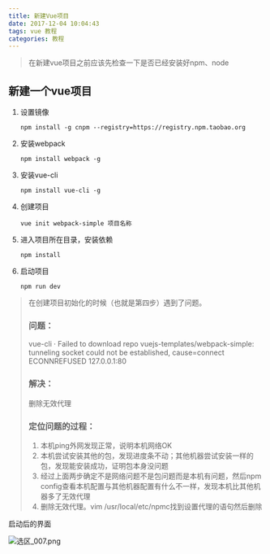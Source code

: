 ```yaml
---
title: 新建Vue项目
date: 2017-12-04 10:04:43
tags: vue 教程
categories: 教程
---
```




> 在新建vue项目之前应该先检查一下是否已经安装好npm、node

## 新建一个vue项目

1. 设置镜像

   ```
   npm install -g cnpm --registry=https://registry.npm.taobao.org
   ```

2. 安装webpack

   ```
   npm install webpack -g
   ```

3. 安装vue-cli

   ```
   npm install vue-cli -g
   ```

4. 创建项目

   ```
   vue init webpack-simple 项目名称
   ```

5. 进入项目所在目录，安装依赖

   ```
   npm install
   ```

6. 启动项目

   ```
   npm run dev
   ```

> 在创建项目初始化的时候（也就是第四步）遇到了问题。
>
> ### 问题：
>
> vue-cli · Failed to download repo vuejs-templates/webpack-simple: tunneling socket could not be established, cause=connect ECONNREFUSED 127.0.0.1:80
>
> ### 解决：
>
> 删除无效代理
>
> ### 定位问题的过程：
>
> 1. 本机ping外网发现正常，说明本机网络OK
> 2. 本机尝试安装其他的包，发现进度条不动；其他机器尝试安装一样的包，发现能安装成功，证明包本身没问题
> 3. 经过上面两步确定不是网络问题不是包问题而是本机有问题，然后npm config查看本机配置与其他机器配置有什么不一样，发现本机比其他机器多了无效代理
> 4. 删除无效代理。vim /usr/local/etc/npmc找到设置代理的语句然后删除
>
>

启动后的界面

![选区_007.png](https://eveywongblog.files.wordpress.com/2017/11/e98089e58cba_007.png)